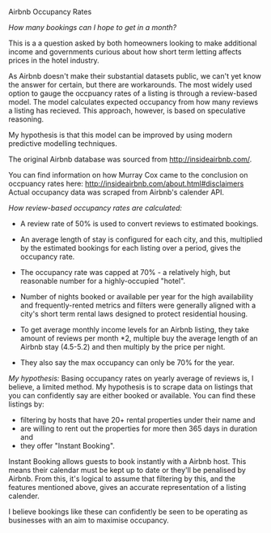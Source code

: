 Airbnb Occupancy Rates 

*How many bookings can I hope to get in a month?* 

This is a a question asked by both homeowners looking to make additional income and governments curious about how short term letting affects prices in the hotel industry. 

As Airbnb doesn't make their substantial datasets public, we can't yet know the answer for certain, but there are workarounds. The most widely used option to gauge the occpuancy rates of a listing is through a review-based model. The model calculates expected occupancy from how many reviews a listing has recieved. This approach, however, is based on speculative reasoning.

My hypothesis is that this model can be improved by using modern predictive modelling techniques. 

The original Airbnb database was sourced from http://insideairbnb.com/.

You can find information on how Murray Cox came to the conclusion on occpuancy rates here: http://insideairbnb.com/about.html#disclaimers
Actual occupancy data was scraped from Airbnb's calender API.

*How review-based occupancy rates are calculated:*
- A review rate of 50% is used to convert reviews to estimated bookings.

- An average length of stay is configured for each city, and this, multiplied by the estimated bookings for each listing over a period, gives the occupancy rate.

- The occupancy rate was capped at 70% - a relatively high, but reasonable number for a highly-occupied "hotel".

- Number of nights booked or available per year for the high availability and frequently-rented metrics and filters were generally aligned with a city's short term rental laws designed to protect residential housing.

- To get average monthly income levels for an Airbnb listing, they take amount of reviews per month *2, multiple buy the average length of an Airbnb stay (4.5-5.2) and then multiply by the price per night.

- They also say the max occupancy can only be 70% for the year.

*My hypothesis:*
Basing occupancy rates on yearly average of reviews is, I believe, a limited method. My hypothesis is to scrape data on listings that you can confidently say are either booked or available. You can find these listings by:
- filtering by hosts that have 20+ rental properties under their name and
- are willing to rent out the properties for more then 365 days in duration and
- they offer "Instant Booking".

Instant Booking allows guests to book instantly with a Airbnb host. This means their calendar must be kept up to date or they'll be penalised by Airbnb. From this, it's logical to assume that filtering by this, and the features mentioned above, gives an accurate representation of a listing calender.

I believe bookings like these can confidently be seen to be operating as businesses with an aim to maximise occupancy.